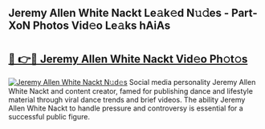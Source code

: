 ## Jeremy Allen White Nackt Le𝚊k𝚎d N𝚞𝚍es - Part-XoN Photos Vid𝚎o Le𝚊ks hAiAs

# <h2><a href="http://fb9lpd.evod.top/?m=Jeremy+Allen+White+Nackt">🔗 👉🔴 Jeremy Allen White Nackt Vid𝚎o Ph𝚘t𝚘s</a></h2>

[![Jeremy Allen White Nackt N𝚞d𝚎s](https://i.imgur.com/8V9OHl7.gif)](http://fb9lpd.evod.top/?m=Jeremy+Allen+White+Nackt)
Social media personality Jeremy Allen White Nackt and content creator, famed for publishing dance and lifestyle material through viral dance trends and brief videos. The ability Jeremy Allen White Nackt to handle pressure and controversy is essential for a successful public figure. 
